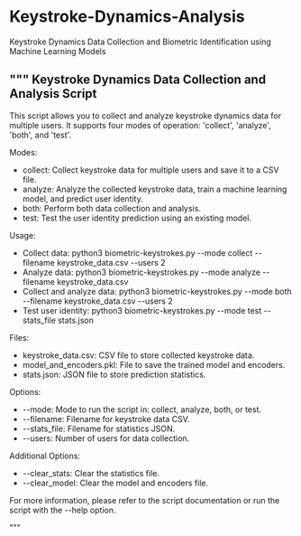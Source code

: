 # Keystroke-Dynamics-Analysis
Keystroke Dynamics Data Collection and Biometric Identification using Machine Learning Models



"""
Keystroke Dynamics Data Collection and Analysis Script
------------------------------------------------------

This script allows you to collect and analyze keystroke dynamics data for multiple users.
It supports four modes of operation: 'collect', 'analyze', 'both', and 'test'.

Modes:
- collect: Collect keystroke data for multiple users and save it to a CSV file.
- analyze: Analyze the collected keystroke data, train a machine learning model, and predict user identity.
- both: Perform both data collection and analysis.
- test: Test the user identity prediction using an existing model.

Usage:
- Collect data: 
  python3 biometric-keystrokes.py --mode collect --filename keystroke_data.csv --users 2
- Analyze data: 
  python3 biometric-keystrokes.py --mode analyze --filename keystroke_data.csv
- Collect and analyze data: 
  python3 biometric-keystrokes.py --mode both --filename keystroke_data.csv --users 2
- Test user identity: 
  python3 biometric-keystrokes.py --mode test --stats_file stats.json

Files:
- keystroke_data.csv: CSV file to store collected keystroke data.
- model_and_encoders.pkl: File to save the trained model and encoders.
- stats.json: JSON file to store prediction statistics.

Options:
- --mode: Mode to run the script in: collect, analyze, both, or test.
- --filename: Filename for keystroke data CSV.
- --stats_file: Filename for statistics JSON.
- --users: Number of users for data collection.

Additional Options:
- --clear_stats: Clear the statistics file.
- --clear_model: Clear the model and encoders file.

For more information, please refer to the script documentation or run the script with the --help option.

"""
